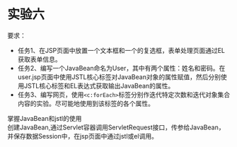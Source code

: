 # 实验六
要求：
- 任务1、在JSP页面中放置一个文本框和一个的复选框，表单处理页面通过EL获取表单信息。
- 任务2、编写一个JavaBean命名为User，其中有两个属性：姓名和密码。在user.jsp页面中使用JSTL核心标签对JavaBean对象的属性赋值，然后分别使用JSTL核心标签和EL表达式获取输出JavaBean的属性。
- 任务3、编写网页，使用`<c:forEach>`标签分别作迭代特定次数和迭代对象集合内容的实验。尽可能地使用到该标签的各个属性。

掌握JavaBean和jstl的使用  
创建JavaBean,通过Servlet容器调用ServletRequest接口，传参给JavaBean，并保存数据Session中，在jsp页面中通过jstl或el调用。
